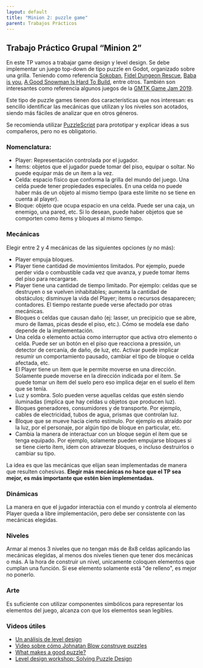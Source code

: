 ```yaml
---
layout: default
title: "Minion 2: puzzle game"
parent: Trabajos Prácticos
---
```


## Trabajo Práctico Grupal “Minion 2”

En este TP vamos a trabajar game design y level design.
Se debe implementar un juego top-down de tipo puzzle en Godot, organizado sobre una grilla. Teniendo como referencia [Sokoban](https://en.wikipedia.org/wiki/Sokoban), [Fidel Dungeon Rescue](https://store.steampowered.com/app/573170/Fidel_Dungeon_Rescue/), [Baba is you](https://store.steampowered.com/app/736260/Baba_Is_You/), [A Good Snowman Is Hard To Build](https://store.steampowered.com/app/316610/A_Good_Snowman_Is_Hard_To_Build/), entre otros. También son interesantes como referencia algunos juegos de la [GMTK Game Jam 2019](https://www.youtube.com/watch?v=o-WrQ77zUvA).

Este tipo de puzzle games tienen dos características que nos interesan: es sencillo identificar las mecánicas que utilizan y los niveles son acotados, siendo más fáciles de analizar que en otros géneros.

Se recomienda utilizar [PuzzleScript](https://www.puzzlescript.net/) para prototipar y explicar ideas a sus compañeros, pero no es obligatorio.


### Nomenclatura:

 - Player: Representación controlada por el jugador.
 - Ítems: objetos que el jugador puede tomar del piso, equipar o soltar. No puede equipar más de un ítem a la vez.
 - Celda: espacio físico que conforma la grilla del mundo del juego. Una celda puede tener propiedades especiales. En una celda no puede haber más de un objeto al mismo tiempo (para este límite no se tiene en cuenta al player).
 - Bloque: objeto que ocupa espacio en una celda. Puede ser una caja, un enemigo, una pared, etc. Si lo desean, puede haber objetos que se comporten como ítems y bloques al mismo tiempo.


### Mecánicas

 Elegir entre 2 y 4 mecánicas de las siguientes opciones (y no más):
  - Player empuja bloques.
  - Player tiene cantidad de movimientos limitados. Por ejemplo, puede perder vida o combustible cada vez que avanza, y puede tomar ítems del piso para recargarse.
  - Player tiene una cantidad de tiempo limitado. Por ejemplo: celdas que se destruyen o se vuelven inhabitables; aumenta la cantidad de obstáculos; disminuye la vida del Player; items o recursos desaparecen; contadores. El tiempo restante puede verse afectado por otras mecánicas.
  - Bloques o celdas que causan daño (ej: lasser, un precipicio que se abre, muro de llamas, picas desde el piso, etc.). Cómo se modela ese daño depende de la implementación.
  - Una celda o elemento actúa como interruptor que activa otro elemento o celda. Puede ser un botón en el piso que reacciona a pressión, un detector de cercanía, de daño, de luz, etc. Activar puede implicar resumir un comportamiento pausado, cambiar el tipo de bloque o celda afectada, etc.
  - El Player tiene un ítem que le permite moverse en una dirección. Solamente puede moverse en la dirección indicada por el ítem. Se puede tomar un ítem del suelo pero eso implica dejar en el suelo el ítem que se tenía.
  - Luz y sombra. Solo pueden verse aquellas celdas que estén siendo iluminadas (implica que hay celdas u objetos que producen luz).
  - Bloques generadores, consumidores y de transporte. Por ejemplo, cables de electricidad, tubos de agua, prismas que controlan luz.
  - Bloque que se mueve hacia cierto estímulo. Por ejemplo es atraído por la luz, por el personaje, por algún tipo de bloque en particular, etc.
  - Cambia la manera de interactuar con un bloque según el ítem que se tenga equipado. Por ejemplo, solamente pueden empujarse bloques si se tiene cierto ítem, ídem con atravezar bloques, o incluso destruirlos o cambiar su tipo.


La idea es que las mecánicas que elijan sean implementadas de manera que resulten cohesivas. **Elegir más mecánicas no hace que el TP sea mejor, es más importante que estén bien implementadas.**

### Dinámicas

La manera en que el jugador interactúa con el mundo y controla al elemento Player queda a libre implementación, pero debe ser consistente con las mecánicas elegidas.


### Niveles

Armar al menos 3 niveles que no tengan más de 8x8 celdas aplicando las mecánicas elegidas, al menos dos niveles tienen que tener dos mecánicas o más. A la hora de construir un nivel, unicamente coloquen elementos que cumplan una función. Si ese elemento solamente está "de relleno", es mejor no ponerlo.


### Arte

Es suficiente con utilizar componentes simbólicos para representar los elementos del juego, alcanza con que los elementos sean legibles.


### Videos útiles

 - [Un análisis de level design](https://www.youtube.com/watch?v=UwBl7Rnkt78)
 - [Video sobre cómo Johnatan Blow construye puzzles](https://www.youtube.com/watch?v=2zK8ItePe3Y)
 - [What makes a good puzzle?](https://www.youtube.com/watch?v=zsjC6fa_YBg)
 - [Level design workshop: Solving Puzzle Design](https://www.youtube.com/watch?v=0xBJwrm9C8w)